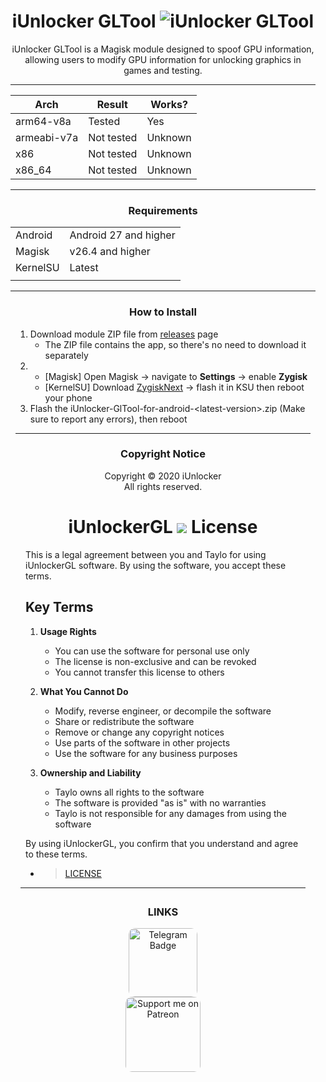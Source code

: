 <div align="center" style="margin: 8px;">

# iUnlocker GLTool ![iUnlocker GLTool](https://img.shields.io/github/tag/i-Taylo/iUnlockerGL?color=white)



iUnlocker GLTool is a Magisk module designed to spoof GPU information, allowing users to modify GPU information for unlocking graphics in games and testing.

---
</div>

<div align="center" style="margin: 8px;">


| Arch           | Result         | Works? |
|----------------|----------------|---------|
| arm64-v8a      | Tested        | Yes     | 
| armeabi-v7a    | Not tested    | Unknown | 
| x86            | Not tested    | Unknown |
| x86_64         | Not tested    | Unknown |

---

### Requirements
|   |   |
------|-----------|
| Android | Android 27 and higher |
| Magisk | v26.4 and higher |
| KernelSU | Latest |
|   |   |

---
</div>

<div align="center" style="margin: 8px;">

### How to Install
<div align="left" style="margin: 8px;">

1. Download module ZIP file from [releases](https://github.com/i-Taylo/iUnlockerGL/releases) page
    * The ZIP file contains the app, so there's no need to download it separately
2. 
    * [Magisk] Open Magisk -> navigate to **Settings** -> enable **Zygisk**
    * [KernelSU] Download [ZygiskNext](https://github.com/Dr-TSNG/ZygiskNext/releases/tag/v1.2.5) -> flash it in KSU then reboot your phone
3. Flash the iUnlocker-GlTool-for-android-\<latest-version>.zip (Make sure to report any errors), then reboot
---
<div>


</div> 
<!-- ENDOF HOW TO INSTALL -->
<div align="center" style="margin: 8px;">

### Copyright Notice
Copyright © 2020 iUnlocker</br> All rights reserved.

# iUnlockerGL ![](https://img.shields.io/github/v/tag/i-Taylo/iUnlockerGL?color=white) License 


<div align="left" style="margin: 8px;">



This is a legal agreement between you and Taylo for using iUnlockerGL software. By using the software, you accept these terms.

## Key Terms

1. **Usage Rights**
   - You can use the software for personal use only
   - The license is non-exclusive and can be revoked
   - You cannot transfer this license to others

2. **What You Cannot Do**
   - Modify, reverse engineer, or decompile the software
   - Share or redistribute the software
   - Remove or change any copyright notices
   - Use parts of the software in other projects
   - Use the software for any business purposes

3. **Ownership and Liability**
   - Taylo owns all rights to the software
   - The software is provided "as is" with no warranties
   - Taylo is not responsible for any damages from using the software


By using iUnlockerGL, you confirm that you understand and agree to these terms.

- > [LICENSE](https://github.com/i-Taylo/iUnlockerGL/LICENSE)

</div>

---

</div>

<div align="center" style="margin: 28px;">

###  LINKS

<a href="https://t.me/v9y_7v3">
    <img src="https://img.shields.io/badge/Telegram-blue?logo=telegram" 
         alt="Telegram Badge" 
         style="width: 110px; border-radius: 10px;">
</a>
</br>
<a href="https://patreon.com/taylo313">
    <img src="https://img.shields.io/badge/Patreon-black?logo=patreon&logoColor=white" 
         alt="Support me on Patreon" 
         style="width: 120px; border-radius: 10px;">
</a>


</div>

